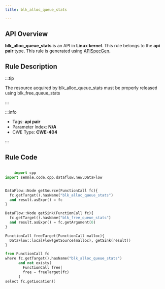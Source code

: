 ```yaml
---
title: blk_alloc_queue_stats

---
```



## API Overview
**blk_alloc_queue_stats** is an API in **Linux kernel**. This rule belongs to the **api pair** type. This rule is generated using [APISpecGen](../../tools/APISpecGen).
## Rule Description

:::tip

The resource acquired by blk_alloc_queue_stats must be properly released using blk_free_queue_stats

:::

:::info

- Tags: **api pair**
- Parameter Index: **N/A**
- CWE Type: **CWE-404**

:::

## Rule Code
```python

    import cpp
import semmle.code.cpp.dataflow.new.DataFlow


DataFlow::Node getSource(FunctionCall fc){
  fc.getTarget().hasName("blk_alloc_queue_stats")
  and result.asExpr() = fc
}

DataFlow::Node getSink(FunctionCall fc){
  fc.getTarget().hasName("blk_free_queue_stats")
  and result.asExpr() = fc.getArgument(0)
}

FunctionCall freeTarget(FunctionCall malloc){
  DataFlow::localFlow(getSource(malloc), getSink(result))
}

from FunctionCall fc
where fc.getTarget().hasName("blk_alloc_queue_stats")
      and not exists(
        FunctionCall free| 
        free = freeTarget(fc)
      )
select fc.getLocation()

    
```